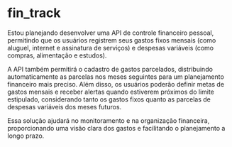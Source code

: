 # fin_track
Estou planejando desenvolver uma API de controle financeiro pessoal, permitindo que os usuários registrem seus gastos fixos mensais (como aluguel, internet e assinatura de serviços) e despesas variáveis (como compras, alimentação e estudos).

A API também permitirá o cadastro de gastos parcelados, distribuindo automaticamente as parcelas nos meses seguintes para um planejamento financeiro mais preciso. Além disso, os usuários poderão definir metas de gastos mensais e receber alertas quando estiverem próximos do limite estipulado, considerando tanto os gastos fixos quanto as parcelas de despesas variáveis dos meses futuros.

Essa solução ajudará no monitoramento e na organização financeira, proporcionando uma visão clara dos gastos e facilitando o planejamento a longo prazo.
